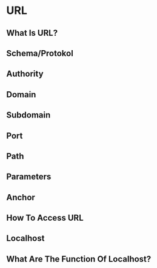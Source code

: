 # URL 
## What Is URL?
## Schema/Protokol
## Authority
## Domain
## Subdomain
## Port
## Path
## Parameters
## Anchor
## How To Access URL
## Localhost
## What Are The Function Of Localhost?
